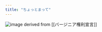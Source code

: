 ```yaml
---
title: "ちょっとまって"
---
```


![image](https://gyazo.com/30ba25b1b84c5d0232731267092b753e/thumb/1000)
derived from [[バージニア権利宣言]]
